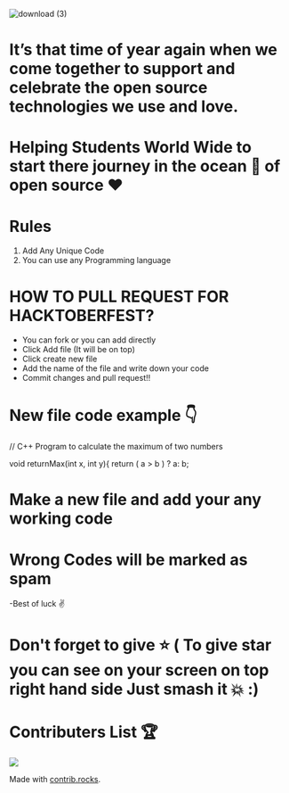 ![download (3)](https://user-images.githubusercontent.com/40620392/136378683-2b793937-9672-44c9-b0c5-914cc0e7ddf3.jpeg)

# It’s that time of year again when we come together to support and celebrate the open source technologies we use and love.

# Helping Students World Wide to start there journey in the ocean 🌊 of open source ♥️

# Rules
1) Add Any Unique Code
2) You can use any Programming language




# HOW TO PULL REQUEST FOR HACKTOBERFEST?
- You can fork or you can add directly
- Click Add file (It will be on top)
- Click create new file
- Add the name of the file and write down your code
- Commit changes and pull request!!


# New file code example 👇
// C++ Program to calculate the maximum of two numbers

void returnMax(int x, int y){
    return ( a > b ) ? a: b;
# Make a new file and add your any working code
# Wrong Codes will be marked as spam
-Best of luck ✌️
# Don't forget to give ⭐ ( To give star you can see on your screen on top right hand side Just smash it 💥 :)

# Contributers List  🏆
<a href="https://github.com/abhijeetkumarsinghofficial/Hacktoberfest-2021/graphs/contributors">
  <img src="https://contrib.rocks/image?repo=abhijeetkumarsinghofficial/Hacktoberfest-2021" />
</a>


Made with [contrib.rocks](https://contrib.rocks).
